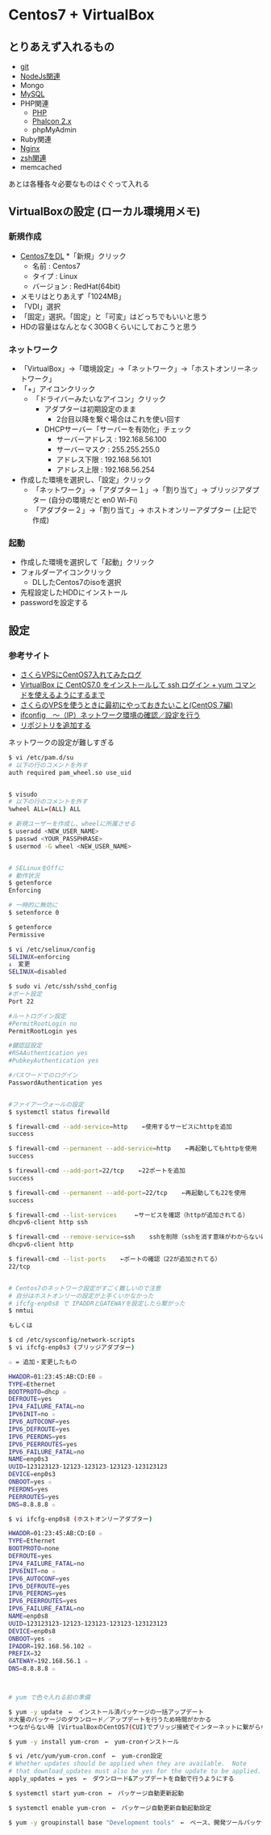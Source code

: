 # Centos7 + VirtualBox

## とりあえず入れるもの

* [git](git.md)
* [NodeJs関連](NodeJs.md)
* Mongo
* [MySQL](MySQL.md)
* PHP関連
	* [PHP](php.md)
	* [Phalcon 2.x](Phalcon.md)
	* phpMyAdmin
* Ruby関連
* [Nginx](Nginx.md)
* [zsh関連](zsh.md)
* memcached

あとは各種各々必要なものはぐぐって入れる



## VirtualBoxの設定 (ローカル環境用メモ)

### 新規作成

* [Centos7をDL](http://isoredirect.centos.org/centos/7/isos/x86_64/CentOS-7-x86_64-DVD-1503-01.iso)
*「新規」クリック
	* 名前 : Centos7
	* タイプ : Linux
	* バージョン : RedHat(64bit)
* メモリはとりあえず「1024MB」
* 「VDI」選択
* 「固定」選択。「固定」と「可変」はどっちでもいいと思う
* HDの容量はなんとなく30GBくらいにしておこうと思う


### ネットワーク

* 「VirtualBox」->「環境設定」->「ネットワーク」->「ホストオンリーネットワーク」
* 「+」アイコンクリック
	* 「ドライバーみたいなアイコン」クリック
		* アダプターは初期設定のまま
			* 2台目以降を繋ぐ場合はこれを使い回す
		* DHCPサーバー「サーバーを有効化」チェック
			* サーバーアドレス : 192.168.56.100
			* サーバーマスク : 255.255.255.0
			* アドレス下限 : 192.168.56.101
			* アドレス上限 : 192.168.56.254
* 作成した環境を選択し、「設定」クリック
	* 「ネットワーク」->「アダプター１」->「割り当て」-> ブリッジアダプター (自分の環境だと en0 Wi-Fi)
	* 「アダプター２」->「割り当て」-> ホストオンリーアダプター (上記で作成)


### 起動

* 作成した環境を選択して「起動」クリック
* フォルダーアイコンクリック
	* DLしたCentos7のisoを選択
* 先程設定したHDDにインストール
* passwordを設定する

## 設定

### 参考サイト

* [さくらVPSにCentOS7入れてみたログ](http://qiita.com/dansuke@github/items/4cb01478d135b706c8fd)
* [VirtualBox に CentOS7.0 をインストールして ssh ログイン + yum コマンドを使えるようにするまで](http://d.hatena.ne.jp/shouh/20150429/1430283666)
* [さくらのVPSを使うときに最初にやっておきたいこと(CentOS 7編)](http://server-setting.info/blog/sakura_vps_centos7_first_setup.html)
* [ifconfig　～（IP）ネットワーク環境の確認／設定を行う](http://www.atmarkit.co.jp/ait/articles/0109/29/news004.html)
* [リポジトリを追加する](http://www.server-world.info/query?os=CentOS_7&p=initial_conf&f=6)

ネットワークの設定が難しすぎる

```bash
$ vi /etc/pam.d/su
# 以下の行のコメントを外す
auth required pam_wheel.so use_uid


$ visudo
# 以下の行のコメントを外す
%wheel ALL=(ALL) ALL

# 新規ユーザーを作成し、wheelに所属させる
$ useradd <NEW_USER_NAME>
$ passwd <YOUR_PASSPHRASE>
$ usermod -G wheel <NEW_USER_NAME>


# SELinuxをOffに
# 動作状況
$ getenforce
Enforcing

# 一時的に無効に
$ setenforce 0

$ getenforce
Permissive

$ vi /etc/selinux/config
SELINUX=enforcing
↓　変更
SELINUX=disabled

$ sudo vi /etc/ssh/sshd_config
#ポート設定
Port 22

#ルートログイン設定
#PermitRootLogin no
PermitRootLogin yes

#鍵認証設定
#RSAAuthentication yes
#PubkeyAuthentication yes

#パスワードでのログイン
PasswordAuthentication yes


#ファイアーウォールの設定
$ systemctl status firewalld

$ firewall-cmd --add-service=http    ←使用するサービスにhttpを追加
success

$ firewall-cmd --permanent --add-service=http    ←再起動してもhttpを使用
success

$ firewall-cmd --add-port=22/tcp    ←22ポートを追加
success

$ firewall-cmd --permanent --add-port=22/tcp    ←再起動しても22を使用
success

$ firewall-cmd --list-services     ←サービスを確認（httpが追加されてる）
dhcpv6-client http ssh

$ firewall-cmd --remove-service=ssh    sshを削除（sshを消す意味がわからないけど、皆さんやってるので。理由は元気があったら調べる）
dhcpv6-client http

$ firewall-cmd --list-ports    ←ポートの確認（22が追加されてる）
22/tcp


# Centos7のネットワーク設定がすごく難しいので注意
# 自分はホストオンリーの設定が上手くいかなかった
# ifcfg-enp0s8 で IPADDRとGATEWAYを設定したら繋がった
$ nmtui

もしくは

$ cd /etc/sysconfig/network-scripts
$ vi ifcfg-enp0s3 (ブリッジアダプター)

☆ = 追加・変更したもの

HWADDR=01:23:45:AB:CD:E0 ☆
TYPE=Ethernet
BOOTPROTO=dhcp ☆
DEFROUTE=yes
IPV4_FAILURE_FATAL=no
IPV6INIT=no ☆
IPV6_AUTOCONF=yes
IPV6_DEFROUTE=yes
IPV6_PEERDNS=yes
IPV6_PEERROUTES=yes
IPV6_FAILURE_FATAL=no
NAME=enp0s3
UUID=123123123-12123-123123-123123-123123123
DEVICE=enp0s3
ONBOOT=yes ☆
PEERDNS=yes
PEERROUTES=yes
DNS=8.8.8.8 ☆

$ vi ifcfg-enp0s8 (ホストオンリーアダプター)

HWADDR=01:23:45:AB:CD:E0 ☆
TYPE=Ethernet
BOOTPROTO=none
DEFROUTE=yes
IPV4_FAILURE_FATAL=no
IPV6INIT=no ☆
IPV6_AUTOCONF=yes
IPV6_DEFROUTE=yes
IPV6_PEERDNS=yes
IPV6_PEERROUTES=yes
IPV6_FAILURE_FATAL=no
NAME=enp0s8
UUID=123123123-12123-123123-123123-123123123
DEVICE=enp0s8
ONBOOT=yes ☆
IPADDR=192.168.56.102 ☆
PREFIX=32
GATEWAY=192.168.56.1 ☆
DNS=8.8.8.8 ☆



# yum で色々入れる前の準備

$ yum -y update　←　インストール済パッケージの一括アップデート
※大量のパッケージのダウンロード／アップデートを行うため時間がかかる
*つながらない時 [VirtualBoxのCentOS7(CUI)でブリッジ接続でインターネットに繋がらない時の対応](https://goo.gl/drnQRm)

$ yum -y install yum-cron　←　yum-cronインストール

$ vi /etc/yum/yum-cron.conf　←　yum-cron設定
# Whether updates should be applied when they are available.  Note
# that download_updates must also be yes for the update to be applied.
apply_updates = yes　←　ダウンロード&アップデートを自動で行うようにする

$ systemctl start yum-cron　←　パッケージ自動更新起動

$ systemctl enable yum-cron　←　パッケージ自動更新自動起動設定

$ yum -y groupinstall base "Development tools"　←　ベース、開発ツールパッケージ群インストール
```
